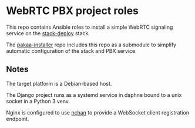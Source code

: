 # WebRTC PBX project roles

This repo contains
Ansible roles to install
a simple WebRTC signaling service
on the [stack-deploy](https://github.com/tessercat/stack-deploy) stack.

The [pakaa-installer](https://github.com/tessercat/pakaa-installer) repo
includes this repo as a submodule
to simplify automatic configuration
of the stack and PBX service.

## Notes

The target platform
is a Debian-based host.

The Django project runs
as a systemd service
in daphne
bound to a unix socket
in a Python 3 venv.

Nginx is configured to use
[nchan](https://github.com/slact/nchan)
to provide a WebSocket client registration endpoint.
